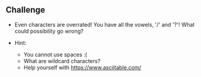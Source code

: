 ## Challenge
- Even characters are overrated! You have all the vowels, '/' and '?'! What could possibility go wrong? 

- Hint: 
	- You cannot use spaces :( 
	- What are wildcard characters?
  	- Help yourself with https://www.asciitable.com/
	

